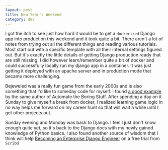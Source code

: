 ```yaml
---
layout: post
title: New Year's Weekend
category: dev
---
```


I got the itch to see just how hard it would be to get a `dockerized` Django app into production this weekend and it took quite a bit. There aren't a lot of notes from trying out all the different things and reading various tutorials. Most start out with a specific template with all their internal settings figured out. But it's exactly the little details of getting Django production ready that are still missing. I did however learn/remember quite a bit of docker and could successfully locally run my django app in a container. It was just getting it deployed with an apache server and in production mode that became more challenging.

Bejeweled was a really fun game from the early 2000s and is also something that I'd like to someday code for myself. I found [a good example](https://inventwithpython.com/blog/2011/06/24/new-game-source-code-gemgem-a-bejeweled-clone/) by the same author of Automate the Boring Stuff. After spending a day on it Sunday to give myself a break from docker, I realized learning game logic in no way helps me forward on my career hunt so that will wait a while until I get other projects out.

Sunday evening and Monday was back to Django. I feel I just don't know enough quite yet, so it's back to the Django docs with my newly gained knowledge of Python basics. I also found another source of wisdom that I think will help [Becoming an Enterprise Django Engineer](https://www.scribd.com/document/619193574/M-Dinder-Becoming-an-Enterprise-Django-Developer-Discover-Best-Practices-Tooling-And-Solutions-for-Writing-and-Organizing-Django-Applications-in) on a free trial from `Scribd`

